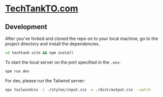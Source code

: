 # [TechTankTO.com](http://techtankto.com/)

## Development

After you've forked and cloned the repo on to your local machine, go to the project directory and install the dependencies.

```bash
cd techtank-site && npm install
```

To start the local server on the port specified in the `.env`:

```bash
npm run dev
```

For dev, please run the Tailwind server:

```bash
npx tailwindcss -i ./styles/input.css -o ./dist/output.css --watch
```
